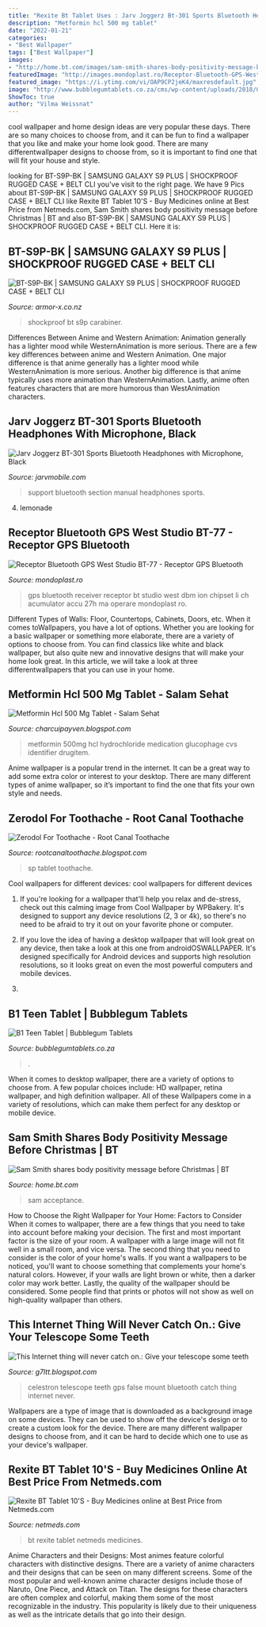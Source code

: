 ```yaml
---
title: "Rexite Bt Tablet Uses : Jarv Joggerz Bt-301 Sports Bluetooth Headphones With Microphone, Black"
description: "Metformin hcl 500 mg tablet"
date: "2022-01-21"
categories:
- "Best Wallpaper"
tags: ["Best Wallpaper"]
images:
- "http://home.bt.com/images/sam-smith-shares-body-positivity-message-before-christmas-136441918816902601-191217225028.jpg"
featuredImage: "http://images.mondoplast.ro/Receptor-Bluetooth-GPS-West-Studio-BT-77_448_3.jpg"
featured_image: "https://i.ytimg.com/vi/OAP9CP2jeK4/maxresdefault.jpg"
image: "http://www.bubblegumtablets.co.za/cms/wp-content/uploads/2018/08/B1TeenTablet_wBox_layingDown-Edit.jpg"
ShowToc: true
author: "Vilma Weissnat"
---
```



cool wallpaper and home design ideas are very popular these days. There are so many choices to choose from, and it can be fun to find a wallpaper that you like and make your home look good. There are many differentwallpaper designs to choose from, so it is important to find one that will fit your house and style.

	

		
looking for BT-S9P-BK | SAMSUNG GALAXY S9 PLUS | SHOCKPROOF RUGGED CASE + BELT CLI you've visit to the right page. We have 9 Pics about BT-S9P-BK | SAMSUNG GALAXY S9 PLUS | SHOCKPROOF RUGGED CASE + BELT CLI like Rexite BT Tablet 10&#039;S - Buy Medicines online at Best Price from Netmeds.com, Sam Smith shares body positivity message before Christmas | BT and also BT-S9P-BK | SAMSUNG GALAXY S9 PLUS | SHOCKPROOF RUGGED CASE + BELT CLI. Here it is:
		
    
## BT-S9P-BK | SAMSUNG GALAXY S9 PLUS | SHOCKPROOF RUGGED CASE + BELT CLI

<img loading=lazy src="https://cdn.shopify.com/s/files/1/0918/9406/products/cx-s7bt-armorx-armor-x-mount-samsung-galaxy-s7-rugge-cases-protective-case-cover_4_46de873a-bc51-4897-bb41-e78dc033d311_1024x1024.jpg?v=1532491610" onerror="this.onerror=null;this.src='https://tse4.mm.bing.net/th?id=OIP.ju8tIOqyION04edWjYeD1QHaHZ&amp;pid=15.1';" alt="BT-S9P-BK | SAMSUNG GALAXY S9 PLUS | SHOCKPROOF RUGGED CASE + BELT CLI">

_Source: armor-x.co.nz_

>shockproof bt s9p carabiner. 

	

Differences Between Anime and Western Animation: Animation generally has a lighter mood while WesternAnimation is more serious.
There are a few key differences between anime and Western Animation. One major difference is that anime generally has a lighter mood while WesternAnimation is more serious. Another big difference is that anime typically uses more animation than WesternAnimation. Lastly, anime often features characters that are more humorous than WestAnimation characters.

    
## Jarv Joggerz BT-301 Sports Bluetooth Headphones With Microphone, Black

<img loading=lazy src="http://www.jarvmobile.com/images/extra/33839_L_24144.jpg" onerror="this.onerror=null;this.src='https://tse1.mm.bing.net/th?id=OIP.tKX0YhMy-nSn0bLAJpzFggHaHa&amp;pid=15.1';" alt="Jarv Joggerz BT-301 Sports Bluetooth Headphones with Microphone, Black">

_Source: jarvmobile.com_

>support bluetooth section manual headphones sports. 

	

4. lemonade 

    
## Receptor Bluetooth GPS West Studio BT-77 - Receptor GPS Bluetooth

<img loading=lazy src="http://images.mondoplast.ro/Receptor-Bluetooth-GPS-West-Studio-BT-77_448_3.jpg" onerror="this.onerror=null;this.src='https://tse4.mm.bing.net/th?id=OIP.5p0gW6-7e8Lk3ws31BNbkAHaHa&amp;pid=15.1';" alt="Receptor Bluetooth GPS West Studio BT-77 - Receptor GPS Bluetooth">

_Source: mondoplast.ro_

>gps bluetooth receiver receptor bt studio west dbm ion chipset li ch acumulator accu 27h ma operare mondoplast ro. 

	

Different Types of Walls: Floor, Countertops, Cabinets, Doors, etc.
When it comes toWallpapers, you have a lot of options. Whether you are looking for a basic wallpaper or something more elaborate, there are a variety of options to choose from. You can find classics like white and black wallpaper, but also quite new and innovative designs that will make your home look great. In this article, we will take a look at three differentwallpapers that you can use in your home.

    
## Metformin Hcl 500 Mg Tablet - Salam Sehat

<img loading=lazy src="https://www.cvs.com/webcontent/images/drug/DrugItem_20773.JPG" onerror="this.onerror=null;this.src='https://tse3.mm.bing.net/th?id=OIP.rtpx3nRJFXvRFQAg-I0VEwHaFL&amp;pid=15.1';" alt="Metformin Hcl 500 Mg Tablet - Salam Sehat">

_Source: charcuipayven.blogspot.com_

>metformin 500mg hcl hydrochloride medication glucophage cvs identifier drugitem. 

	

Anime wallpaper is a popular trend in the internet. It can be a great way to add some extra color or interest to your desktop. There are many different types of anime wallpaper, so it’s important to find the one that fits your own style and needs.

    
## Zerodol For Toothache - Root Canal Toothache

<img loading=lazy src="https://i.ytimg.com/vi/OAP9CP2jeK4/maxresdefault.jpg" onerror="this.onerror=null;this.src='https://tse4.mm.bing.net/th?id=OIP.LUqJZjSwr6I9hDyIFwgk4wHaEK&amp;pid=15.1';" alt="Zerodol For Toothache - Root Canal Toothache">

_Source: rootcanaltoothache.blogspot.com_

>sp tablet toothache. 

	

Cool wallpapers for different devices:
cool wallpapers for different devices 

1. If you're looking for a wallpaper that'll help you relax and de-stress, check out this calming image from Cool Wallpaper by WPBakery. It's designed to support any device resolutions (2, 3 or 4k), so there's no need to be afraid to try it out on your favorite phone or computer.

2. If you love the idea of having a desktop wallpaper that will look great on any device, then take a look at this one from androidOSWALLPAPER. It's designed specifically for Android devices and supports high resolution resolutions, so it looks great on even the most powerful computers and mobile devices.

3.

    
## B1 Teen Tablet | Bubblegum Tablets

<img loading=lazy src="http://www.bubblegumtablets.co.za/cms/wp-content/uploads/2018/08/B1TeenTablet_wBox_layingDown-Edit.jpg" onerror="this.onerror=null;this.src='https://tse2.mm.bing.net/th?id=OIP.0q7sCerW9c2e7FDm6-dH0AHaEf&amp;pid=15.1';" alt="B1 Teen Tablet | Bubblegum Tablets">

_Source: bubblegumtablets.co.za_

>. 

	

When it comes to desktop wallpaper, there are a variety of options to choose from. A few popular choices include: HD wallpaper, retina wallpaper, and high definition wallpaper. All of these Wallpapers come in a variety of resolutions, which can make them perfect for any desktop or mobile device. 

    
## Sam Smith Shares Body Positivity Message Before Christmas | BT

<img loading=lazy src="http://home.bt.com/images/sam-smith-shares-body-positivity-message-before-christmas-136441918816902601-191217225028.jpg" onerror="this.onerror=null;this.src='https://tse2.mm.bing.net/th?id=OIP.kJbQ9EE4MLTQ4VOCK0FpgwHaEK&amp;pid=15.1';" alt="Sam Smith shares body positivity message before Christmas | BT">

_Source: home.bt.com_

>sam acceptance. 

	

How to Choose the Right Wallpaper for Your Home: Factors to Consider
When it comes to wallpaper, there are a few things that you need to take into account before making your decision. The first and most important factor is the size of your room. A wallpaper with a large image will not fit well in a small room, and vice versa. 
The second thing that you need to consider is the color of your home's walls. If you want a wallpapers to be noticed, you'll want to choose something that complements your home's natural colors. However, if your walls are light brown or white, then a darker color may work better. 
Lastly, the quality of the wallpaper should be considered. Some people find that prints or photos will not show as well on high-quality wallpaper than others.

    
## This Internet Thing Will Never Catch On.: Give Your Telescope Some Teeth

<img loading=lazy src="http://2.bp.blogspot.com/-2QFqb0_Fc1Q/VO4hVYFHpfI/AAAAAAAAEh4/1e1iAy6qqDc/s1600/False%2BTeeth.bmp" onerror="this.onerror=null;this.src='https://tse1.mm.bing.net/th?id=OIP.kvECF48dPi2wPxOvl6UZvgHaFj&amp;pid=15.1';" alt="This Internet thing will never catch on.: Give your telescope some teeth">

_Source: g7ltt.blogspot.com_

>celestron telescope teeth gps false mount bluetooth catch thing internet never. 

	

Wallpapers are a type of image that is downloaded as a background image on some devices. They can be used to show off the device's design or to create a custom look for the device. There are many different wallpaper designs to choose from, and it can be hard to decide which one to use as your device's wallpaper.

    
## Rexite BT Tablet 10&#039;S - Buy Medicines Online At Best Price From Netmeds.com

<img loading=lazy src="https://www.netmeds.com/images/product-v1/150x150/817539/rexite_bt_tablet_10_s_0.jpg" onerror="this.onerror=null;this.src='https://tse3.mm.bing.net/th?id=OIP.cNTLi6cbXuW5pq36KcQwMgAAAA&amp;pid=15.1';" alt="Rexite BT Tablet 10&#039;S - Buy Medicines online at Best Price from Netmeds.com">

_Source: netmeds.com_

>bt rexite tablet netmeds medicines. 

	

Anime Characters and their Designs: Most animes feature colorful characters with distinctive designs.
There are a variety of anime characters and their designs that can be seen on many different screens. Some of the most popular and well-known anime character designs include those of Naruto, One Piece, and Attack on Titan. The designs for these characters are often complex and colorful, making them some of the most recognizable in the industry. This popularity is likely due to their uniqueness as well as the intricate details that go into their design.

